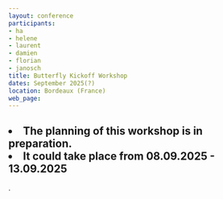 ```yaml
---
layout: conference 
participants: 
- ha 
- helene
- laurent
- damien
- florian
- janosch
title: Butterfly Kickoff Workshop
dates: September 2025(?)
location: Bordeaux (France)
web_page:
---
```


<h2>
<li>
The planning of this workshop is in preparation. 
</li>
<li>
It could take place from 08.09.2025 - 13.09.2025
</li>
</h2>.
